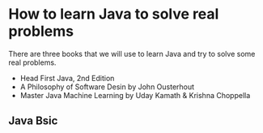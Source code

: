 # How to learn Java to solve real problems

There are three books that we will use to learn Java and try to solve some real problems.
  
  * Head First Java, 2nd Edition
  * A Philosophy of Software Desin by John Ousterhout
  * Master Java Machine Learning by Uday Kamath & Krishna Choppella

## Java Bsic


